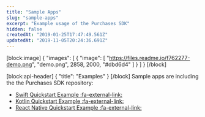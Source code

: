 ```yaml
---
title: "Sample Apps"
slug: "sample-apps"
excerpt: "Example usage of the Purchases SDK"
hidden: false
createdAt: "2019-01-25T17:47:49.561Z"
updatedAt: "2019-11-05T20:24:36.691Z"
---
```

[block:image]
{
  "images": [
    {
      "image": [
        "https://files.readme.io/f762277-demo.png",
        "demo.png",
        2858,
        2000,
        "#dbd6d4"
      ]
    }
  ]
}
[/block]

[block:api-header]
{
  "title": "Examples"
}
[/block]
Sample apps are including the the Purchases SDK repository:

  * [Swift Quickstart Example :fa-external-link:](https://github.com/RevenueCat/purchases-ios/tree/master/Examples/SwiftExample)
  * [Kotlin Quickstart Example :fa-external-link:](https://github.com/RevenueCat/purchases-android/tree/master/purchases-sample)
  * [React Native Quickstart Example :fa-external-link:](https://github.com/RevenueCat/react-native-purchases/tree/master/example)